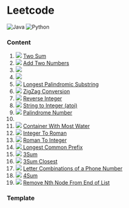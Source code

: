 # Leetcode

![Java](https://img.shields.io/badge/Language-Java-red.svg)  ![Python](https://img.shields.io/badge/Language-Python-blue.svg)

### Content

1. ![](https://img.shields.io/badge/-Easy-%235cb85c.svg) [Two Sum](Solved/1-Two-Sum/Two-Sum.md)
2. ![](https://img.shields.io/badge/-Medium-%23FFA500.svg) [Add Two Numbers](Solved/2-Add-Two-Numbers/Add-Two-Numbers.md)
3. ![](https://img.shields.io/badge/-Medium-%23FFA500.svg) 
4. ![](https://img.shields.io/badge/-Hard-red.svg) 
5. ![](https://img.shields.io/badge/-Medium-%23FFA500.svg) [Longest Palindromic Substring](Solved/5-Longest-Palindromic-Substring/Longest-Palindromic-Substring.md)
6. ![](https://img.shields.io/badge/-Medium-%23FFA500.svg) [ZigZag Conversion](Solved/6-ZigZag-Conversion/ZigZag-Conversion.md)
7. ![](https://img.shields.io/badge/-Easy-%235cb85c.svg) [Reverse Integer](Solved/7-Reverse-Integer/Reverse-Integer.md)
8. ![](https://img.shields.io/badge/-Medium-%23FFA500.svg) [String to Integer (atoi)](Solved/8-String-to-Integer/String-to-Integer.md)
9. ![](https://img.shields.io/badge/-Easy-%235cb85c.svg) [Palindrome Number](Solved/9-Palindrome-Number/Palindrome-Number.md)
10. 
11. ![](https://img.shields.io/badge/-Medium-%23FFA500.svg) [Container With Most Water](Solved/11-Container-With-Most-Water/Container-With-Most-Water.md)
12. ![](https://img.shields.io/badge/-Medium-%23FFA500.svg) [Integer To Roman](Solved/12-Integer-To-Roman/Integer-To-Roman.md)
13. ![](https://img.shields.io/badge/-Easy-%235cb85c.svg) [Roman To Integer](Solved/13-Roman-To-Integer/Roman-To-Integer.md)
14. [![](https://img.shields.io/badge/-Easy-%235cb85c.svg) Longest Common Prefix](Solved/14-Longest-Common-Prefix/Longest-Common-Prefix.md)
15. ![](https://img.shields.io/badge/-Medium-%23FFA500.svg) [3Sum](Solved/15-3Sum/3Sum.md)
16. ![](https://img.shields.io/badge/-Medium-%23FFA500.svg) [3Sum Closest](Solved/16-3Sum-Closest/3Sum-Closest.md)
17. ![](https://img.shields.io/badge/-Medium-%23FFA500.svg) [Letter Combinations of a Phone Number](Solved/17-Letter-Combinations-of-a-Phone-Number/Letter-Combinations-of-a-Phone-Number.md)
18. ![](https://img.shields.io/badge/-Medium-%23FFA500.svg) [4Sum](Solved/18-4Sum/4Sum.md)
19. ![](https://img.shields.io/badge/-Medium-%23FFA500.svg) [Remove Nth Node From End of List](Solved/19-Remove-Nth-Node-From-End-of-List/Remove-Nth-Node-From-End-of-List)  



### Template

